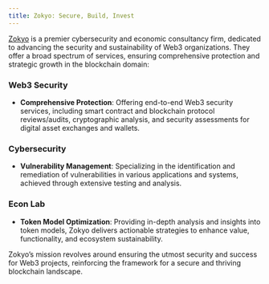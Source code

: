 ```yaml
---
title: Zokyo: Secure, Build, Invest
---
```


[Zokyo](https://zokyo.io) is a premier cybersecurity and economic consultancy firm, dedicated to advancing the security and sustainability of Web3 organizations. They offer a broad spectrum of services, ensuring comprehensive protection and strategic growth in the blockchain domain:

### Web3 Security
- **Comprehensive Protection**: Offering end-to-end Web3 security services, including smart contract and blockchain protocol reviews/audits, cryptographic analysis, and security assessments for digital asset exchanges and wallets.

### Cybersecurity
- **Vulnerability Management**: Specializing in the identification and remediation of vulnerabilities in various applications and systems, achieved through extensive testing and analysis.

### Econ Lab
- **Token Model Optimization**: Providing in-depth analysis and insights into token models, Zokyo delivers actionable strategies to enhance value, functionality, and ecosystem sustainability.

Zokyo’s mission revolves around ensuring the utmost security and success for Web3 projects, reinforcing the framework for a secure and thriving blockchain landscape.
